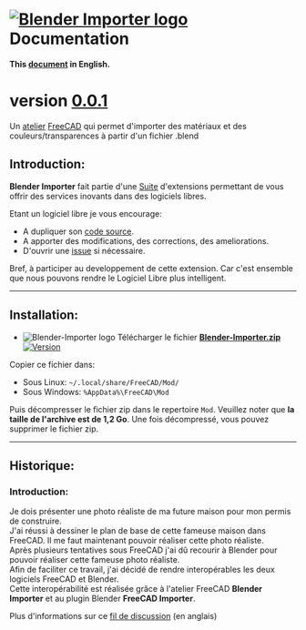 <!--
╔════════════════════════════════════════════════════════════════════════════════════╗
║                                                                                    ║
║   Copyright (c) 2020 https://prrvchr.github.io                                     ║
║                                                                                    ║
║   Permission is hereby granted, free of charge, to any person obtaining            ║
║   a copy of this software and associated documentation files (the "Software"),     ║
║   to deal in the Software without restriction, including without limitation        ║
║   the rights to use, copy, modify, merge, publish, distribute, sublicense,         ║
║   and/or sell copies of the Software, and to permit persons to whom the Software   ║
║   is furnished to do so, subject to the following conditions:                      ║
║                                                                                    ║
║   The above copyright notice and this permission notice shall be included in       ║
║   all copies or substantial portions of the Software.                              ║
║                                                                                    ║
║   THE SOFTWARE IS PROVIDED "AS IS", WITHOUT WARRANTY OF ANY KIND,                  ║
║   EXPRESS OR IMPLIED, INCLUDING BUT NOT LIMITED TO THE WARRANTIES                  ║
║   OF MERCHANTABILITY, FITNESS FOR A PARTICULAR PURPOSE AND NONINFRINGEMENT.        ║
║   IN NO EVENT SHALL THE AUTHORS OR COPYRIGHT HOLDERS BE LIABLE FOR ANY             ║
║   CLAIM, DAMAGES OR OTHER LIABILITY, WHETHER IN AN ACTION OF CONTRACT,             ║
║   TORT OR OTHERWISE, ARISING FROM, OUT OF OR IN CONNECTION WITH THE SOFTWARE       ║
║   OR THE USE OR OTHER DEALINGS IN THE SOFTWARE.                                    ║
║                                                                                    ║
╚════════════════════════════════════════════════════════════════════════════════════╝
-->
# [![Blender Importer logo][1]][2] Documentation

**This [document][3] in English.**

# version [0.0.1][4]

Un [atelier][5] [FreeCAD][6] qui permet d'importer des matériaux et des couleurs/transparences à partir d'un fichier .blend

## Introduction:

**Blender Importer** fait partie d'une [Suite][7] d'extensions permettant de vous offrir des services inovants dans des logiciels libres.  

Etant un logiciel libre je vous encourage:
- A dupliquer son [code source][8].
- A apporter des modifications, des corrections, des ameliorations.
- D'ouvrir une [issue][9] si nécessaire.

Bref, à participer au developpement de cette extension.
Car c'est ensemble que nous pouvons rendre le Logiciel Libre plus intelligent.

___

## Installation:

- ![Blender-Importer logo][10] Télécharger le fichier **[Blender-Importer.zip][11]** [![Version][12]][11]

Copier ce fichier dans:

- Sous Linux: `~/.local/share/FreeCAD/Mod/`
- Sous Windows: `%AppData%\FreeCAD\Mod`

Puis décompresser le fichier zip dans le repertoire `Mod`. Veuillez noter que **la taille de l'archive est de 1,2 Go**. Une fois décompressé, vous pouvez supprimer le fichier zip.

___

## Historique:

### Introduction:

Je dois présenter une photo réaliste de ma future maison pour mon permis de construire.  
J'ai réussi à dessiner le plan de base de cette fameuse maison dans FreeCAD. Il me faut maintenant pouvoir réaliser cette photo réaliste.  
Après plusieurs tentatives sous FreeCAD j'ai dû recourir à Blender pour pouvoir réaliser cette fameuse photo réaliste.  
Afin de faciliter ce travail, j'ai décidé de rendre interopérables les deux logiciels FreeCAD et Blender.  
Cette interopérabilité est réalisée grâce à l'atelier FreeCAD **Blender Importer** et au plugin Blender **FreeCAD Importer**.

Plus d'informations sur ce [fil de discussion][13] (en anglais)

[1]: <https://prrvchr.github.io/Blender-Importer/img/blender-importer.svg#collapse>
[2]: <https://prrvchr.github.io/Blender-Importer/README_fr>
[3]: <https://prrvchr.github.io/Blender-Importer/>
[4]: <https://prrvchr.github.io/Blender-Importer/README_fr#historique>
[5]: <https://wiki.freecadweb.org/Workbenches>
[6]: <https://www.freecadweb.org/?lang=fr>
[7]: <https://prrvchr.github.io/README_fr>
[8]: <https://github.com/prrvchr/Blender-Importer>
[9]: <https://github.com/prrvchr/Blender-Importer/issues/new>
[10]: <https://prrvchr.github.io/Blender-Importer/img/blender.svg#middle>
[11]: <https://github.com/prrvchr/Blender-Importer/releases/latest/download/Blender-Importer.zip>
[12]: <https://img.shields.io/github/downloads/prrvchr/Blender-Importer/latest/total?label=v0.0.1#right>
[13]: <https://forum.freecad.org/viewtopic.php?t=83135>
